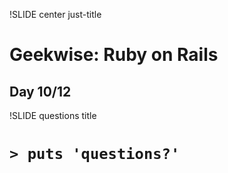 !SLIDE center just-title
# Geekwise: Ruby on Rails

## Day 10/12


!SLIDE questions title

# `> puts 'questions?'`
